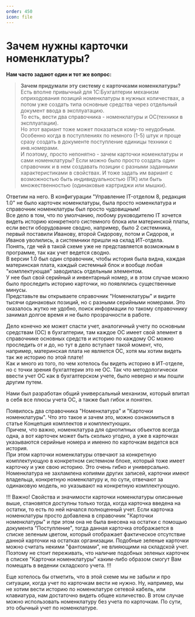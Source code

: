 ```yaml
---
order: 450
icon: file
---
```


# Зачем нужны карточки номенклатуры?

**Нам часто задают один и тот же вопрос:**

> **Зачем придумали эту систему с карточками номенклатуры?**  
> Есть вполне привычный для 1С:Бухгалтерии механизм оприходования позиций номенклатуры в нужных количествах, а потом уже создать типа основные средства через отдельный документ ввода в эксплуатацию.  
> То есть, вести два справочника - номенклатуры и ОС(техники в эксплуатации).  
> Но этот вариант тоже может показаться кому-то неудобным. Особенно когда в поступлениях по немного (1-5) штук и проще сразу создать в документе поступление единицы техники с инв.номерами.  
> И поэтому, просто непонятно - зачем карточки номенклатуры и сами номенклатуры? Если можно было просто создать один справочник и в нем создавать позиции с разными заданными характеристиками в свойствах. И тоже задать им вариант с возможностью быть индивидуальностью (ПК) или быть множественностью (одинаковые картриджи или мышки).  

Ответим на него. В конфигурации "Управление IT-отделом 8, редакция 1.0" не было карточек номенклатуры, была просто номенклатура и справочник номенклатуры был просто чудовищным!  
Все дело в том, что по умолчанию, любому руководителю IT хочется видеть историю конкретного системного блока или материнской платы, если вести оборудование сводно, например, было 2 системника, первый поставили Иванову, второй Сидорову, потом и Сидоров, и Иванов уволились, а системники пришли на склад ИТ-отдела.  
Понять, где чей в такой схеме уже не представляется возможным в программе, так как учет ведется сводно.  
В версии 1.0 был один справочник, чтобы история была видна, каждая материнская плата, каждый системный блок и вообще любая "комплектующая" заводилась отдельным элементом.  
У нее был свой серийный и инвентарный номер, и в этом случае можно было проследить историю карточки, но появлялись существенные минусы.  
Представьте вы открываете справочник "Номенклатуры" и видите тысячи одинаковых позиций, но с разными серийными номерами. Это оказалось жутко не удобно, поиск информации по такому справочнику занимал долгое время и не было прозрачности в работе.

Дело конечно же может спасти учет, аналогичный учету по основным средствам (ОС) в бухгалтерии, там каждое ОС имеет свой элемент в справочнике основных средств и историю по каждому ОС можно проследить от и до, но тут в дело вступает такой момент, что, например, материнская плата не является ОС, хотя мы хотим видеть так же историю по этой плате!  
Как и много из того, по чем хотелось бы видеть историю в ИТ-отделе, но с точки зрения бухгалтерии это не ОС. Так что методологически ввести учет ОС как в бухгалтерском учете, было неверно и мы пошли другим путем.

Нами был разработан общий универсальный механизм, который впитал в себя все плюсы учета ОС, а также был гибок и понятен.

Появилось два справочника "Номенклатура" и "Карточки номенклатуры". Что это такое и зачем это, можно ознакомиться в статье Концепция комплектов и комплектующих.  
Причем, что важно, номенклатура для однотипных объектов всегда одна, а вот карточек может быть сколько угодно, а уже в карточках указываются серийные номера и именно по карточкам ведется вся история.  
При этом карточки номенклатуры отвечают за конкретную комплектующую в конкретном системном блоке, который тоже имеет карточку и уже свою историю. 
Это очень гибко и универсально. Номенклатура не захламлена копиями других записей, карточки имеют владельца, конкретную номенклатуру и, по сути, отвечают за одинаковую модель, но указывают на конкретную комплектующую.

!!!
Важно! Свойства и значимости карточки номенклатуры описанные выше, становятся доступны только тогда, когда карточка введена на остатки, то есть по ней начался полноценный учет. Если карточка номенклатуры просто добавлена в справочник "Карточки номенклатуры" и при этом она не была внесена на остатки с помощью документа "Поступление", тогда данная карточка отображается в списке зеленым цветом, который отображает фактическое отсутствие данной карточки на остатках организации. Подобные зеленые карточки можно считать некими "фантомами", не влияющими на складской учет. Поэтому не стоит переживать, что наличие подобных зеленых карточек в списке "Карточки номенклатуры" каким-либо образом смогут Вам помещать в ведении складского учета.
!!!

Еще хотелось бы отметить, что в этой схеме мы не забыли и про ситуации, когда учет по карточкам вести не нужно. Ну, например, мы не хотим вести историю по номенклатуре сетевой кабель, или клавиатура, нам достаточно видеть общее количество. В этом случае можно использовать номенклатуру без учета по карточкам. По сути, это обычный учет по номенклатуре.

